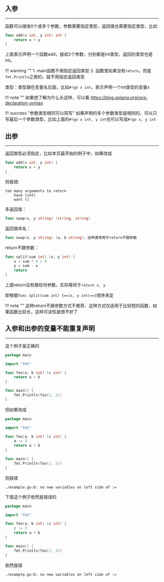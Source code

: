 ## **入参**

---

函数可以接收0个或多个参数，参数需要指定类型，返回值也需要指定类型，比如

```go
func add(x int, y int) int {
	return x + y
}
```

上面表示声明一个函数add，接收2个参数，分别都是int类型，返回的类型也是int。

!!! warning ""
	1. main函数不用指定返回类型
	2. 函数里如果没有`return`，而是`fmt.Println`之类的，就不用指定返回类型

类型：类型跟在变量名后面，比如`#!go x int`，表示声明一个int类型的变量x

!!! note ""
	如果想了解为什么长这样，可以看 https://blog.golang.org/gos-declaration-syntax

!!! success "参数类型相同可以简写"
	如果声明的多个参数类型是相同的，可以只写最后一个参数类型，比如上面的`#!go x int, y int`也可以写成`#!go x, y int`

## **出参**

---

返回类型必须指定，比如本页最开始的例子中，如果改成

```go
func add(x int, y int) {
	return x + y
}
```

则报错:

```text
too many arguments to return
	have (int)
	want ()
```

多返回值：

```go
func swap(x, y string) (string, string)
```

返回值命名：

```go
func swap(x, y string) (a, b string)，这种通常用于return不跟参数
```

return不跟参数：

```go
func split(sum int) (x, y int) {
	x = sum * 4 / 9
	y = sum - x
	return
}
```

上面return没有跟任何参数，实际等同于`return x, y`

即根据`func split(sum int) {==(x, y int)==}`顺序来定

!!! note ""
	这种return不跟参数方式不推荐，这种方式仅适用于比较短的函数，如果函数比较长，这样可读性就很不好了

## **入参和出参的变量不能重复声明**

---

这个例子是正确的

```go
package main

import "fmt"

func foo(a, b int) (c int) {
	return a + b
}

func main() {
	fmt.Println(foo(1, 2))
}
```

但如果改成

```go hl_lines="6"
package main

import "fmt"

func foo(a, b int) (c int) {
	a := 3
	return a + b
}

func main() {
	fmt.Println(foo(1, 2))
}
```

则报错

```text
./example.go:6: no new variables on left side of :=
```

下面这个例子依然是错误的

```go hl_lines="6"
package main

import "fmt"

func foo(a, b int) (c int) {
	c := 3
	return a + b
}

func main() {
	fmt.Println(foo(1, 2))
}
```

依然报错

```text
./example.go:6: no new variables on left side of :=
```
